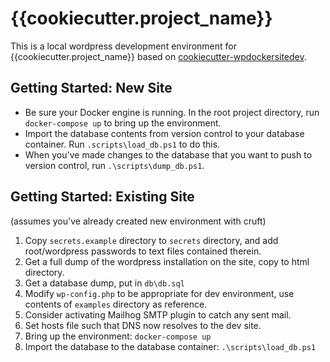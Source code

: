 # {{cookiecutter.project_name}}

This is a local wordpress development environment for {{cookiecutter.project_name}} based on [cookiecutter-wpdockersitedev](https://github.com/billdeitrick/cookiecutter-wpdockersitedev). 

## Getting Started: New Site

* Be sure your Docker engine is running. In the root project directory, run `docker-compose up` to bring up the environment.
* Import the database contents from version control to your database container. Run `.scripts\load_db.ps1` to do this.
* When you've made changes to the database that you want to push to version control, run `.\scripts\dump_db.ps1`.

## Getting Started: Existing Site

(assumes you've already created new environment with cruft)

1. Copy `secrets.example` directory to `secrets` directory, and add root/wordpress passwords to text files contained therein.
1. Get a full dump of the wordpress installation on the site, copy to html directory.
1. Get a database dump, put in `db\db.sql`
1. Modify `wp-config.php` to be appropriate for dev environment, use contents of `examples` directory as reference.
1. Consider activating Mailhog SMTP plugin to catch any sent mail.
1. Set hosts file such that DNS now resolves to the dev site.
1. Bring up the environment: `docker-compose up`
1. Import the database to the database container: `.\scripts\load_db.ps1`